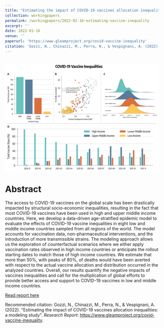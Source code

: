 ```yaml
---
title: "Estimating the impact of COVID-19 vaccines allocation inequalities: a modeling study"
collection: workingpapers
permalink: /workingpapers/2022-01-16-estimating-vaccine-inequality
excerpt: ''
date: 2022-01-16
venue: ''
paperurl: 'https://www.gleamproject.org/covid-vaccine-inequality'
citation: 'Gozzi, N., Chinazzi, M., Perra, N., & Vespignani, A. (2022). Research report.'
---
```


<br/><img src='/images/estimating-vax-inequality.png'>


# Abstract
The access to COVID-19 vaccines on the global scale has been drastically impacted by structural socio-economic inequalities, resulting in the fact that most COVID-19 vaccines have been used in high and upper middle income countries. Here, we develop a data-driven age-stratified epidemic model to evaluate the effects of COVID-19 vaccine inequalities in eight low and middle income countries sampled from all regions of the world. The model accounts for vaccination data, non-pharmaceutical interventions, and the introduction of more transmissible strains. The modeling approach allows us the exploration of counterfactual scenarios where we either apply vaccination rates observed in high income countries or anticipate the rollout starting dates to match those of high income countries. We estimate that more than 50%, with peaks of 80%, of deaths would have been averted with respect to the actual vaccine allocation and distribution occurred in the analyzed countries. Overall, our results quantify the negative impacts of vaccines inequalities and call for the multiplication of global efforts to provide better access and support to COVID-19 vaccines in low and middle income countries.


[Read report here](https://www.gleamproject.org/covid-vaccine-inequality)

Recommended citation: Gozzi, N., Chinazzi, M., Perra, N., & Vespignani, A. (2022). &quot;Estimating the impact of COVID-19 vaccines allocation inequalities: a modeling study&quot;. <i>Research Report</i>: https://www.gleamproject.org/covid-vaccine-inequality. 



